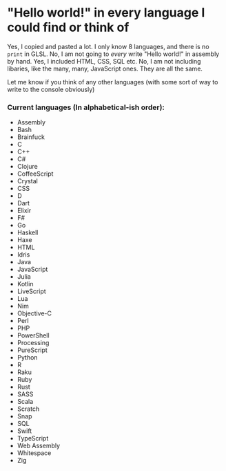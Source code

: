 # "Hello world!" in every language I could find or think of

Yes, I copied and pasted a lot. I only know 8 languages, and there is no `print` in GLSL.
No, I am not going to *every* write "Hello world!" in assembly by hand.
Yes, I included HTML, CSS, SQL etc.
No, I am not including libaries, like the many, many, JavaScript ones. They are all the same.

Let me know if you think of any other languages (with some sort of way to write to the console obviously)

### Current languages (In alphabetical-ish order):
- Assembly
- Bash
- Brainfuck
- C
- C++
- C#
- Clojure
- CoffeeScript
- Crystal
- CSS
- D
- Dart
- Elixir
- F#
- Go
- Haskell
- Haxe
- HTML
- Idris
- Java
- JavaScript
- Julia
- Kotlin
- LiveScript
- Lua
- Nim
- Objective-C
- Perl
- PHP
- PowerShell
- Processing
- PureScript
- Python
- R
- Raku
- Ruby
- Rust
- SASS
- Scala
- Scratch
- Snap
- SQL
- Swift
- TypeScript
- Web Assembly
- Whitespace
- Zig
